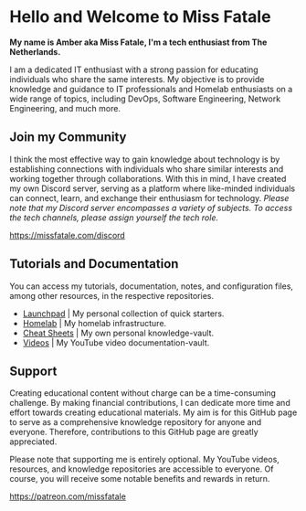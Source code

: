 # Hello and Welcome to Miss Fatale

**My name is Amber aka Miss Fatale, I'm a tech enthusiast from The Netherlands.**

I am a dedicated IT enthusiast with a strong passion for educating individuals who share the same interests. My objective is to provide knowledge and guidance to IT professionals and Homelab enthusiasts on a wide range of topics, including DevOps, Software Engineering, Network Engineering, and much more.

## Join my Community 
I think the most effective way to gain knowledge about technology is by establishing connections with individuals who share similar interests and working together through collaborations. With this in mind, I have created my own Discord server, serving as a platform where like-minded individuals can connect, learn, and exchange their enthusiasm for technology.
*Please note that my Discord server encompasses a variety of subjects. To access the tech channels, please assign yourself the tech role.*

https://missfatale.com/discord

## Tutorials and Documentation
You can access my tutorials, documentation, notes, and configuration files, among other resources, in the respective repositories.

- [Launchpad](https://github.com/missfatale/launchpad) | My personal collection of quick starters.
- [Homelab](https://github.com/missfatale/homelab) | My homelab infrastructure.
- [Cheat Sheets](https://github.com/missfatale/cheat-sheets) | My own personal knowledge-vault.
- [Videos](https://github.com/missfatale/videos) | My YouTube video documentation-vault.

## Support
Creating educational content without charge can be a time-consuming challenge. By making financial contributions, I can dedicate more time and effort towards creating educational materials. My aim is for this GitHub page to serve as a comprehensive knowledge repository for anyone and everyone. Therefore, contributions to this GitHub page are greatly appreciated.

Please note that supporting me is entirely optional. My YouTube videos, resources, and knowledge repositories are accessible to everyone. Of course, you will receive some notable benefits and rewards in return.

https://patreon.com/missfatale